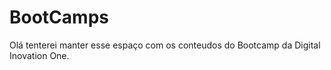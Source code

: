 # BootCamps 

Olá tenterei manter esse espaço com os conteudos do Bootcamp da Digital Inovation One.
